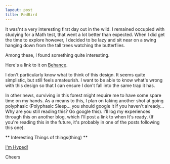 ```yaml
---
layout: post
title: RedBird
---
```


It was'nt a very interesting first day out in the wild. I remained occupied with studying for a Math test, that went a lot better than expected. When I did get the time to explore however, I decided to be lazy and sit near on a swing hanging down from the tall trees watching the butterflies.

<amp-img width="834" height="459" layout="responsive" src="http://vignette2.wikia.nocookie.net/rememberme/images/4/4d/Blue_Butterfly.png/revision/latest?cb=20150318104902"></amp-img>

Among these, I found something quite interesting. 

<amp-img width="800" height="600" layout="responsive" src="https://d13yacurqjgara.cloudfront.net/users/41719/screenshots/2662392/invisible_d.jpg"></amp-img>

Here's a link to it on [Behance](https://dribbble.com/shots/2662392-A-beginner-s-guide-to-being-invisible). 

I don't particularly know what to think of this design. It seems quite simplistic, but still feels amateurish. I want to be able to know what's wrong with this design so that I can ensure I don't fall into the same trap it has.   

In other news, surviving in this forest might require me to have some spare time on my hands. As a means to this, I plan on taking another shot at going polyphasic (Polyphasic Sleep... you should google it if you haven't already... Why are you still reading this? Go google this). I'll log my experiences through this on another blog, which I'll post a link to when It's ready. (If you're reading this in the future, it's probably in one of the posts following this one).

** Interesting Things of things(thing) **

[I'm Hyped!](https://www.behance.net/gallery/36238689/Game-of-Heads)

Cheers
